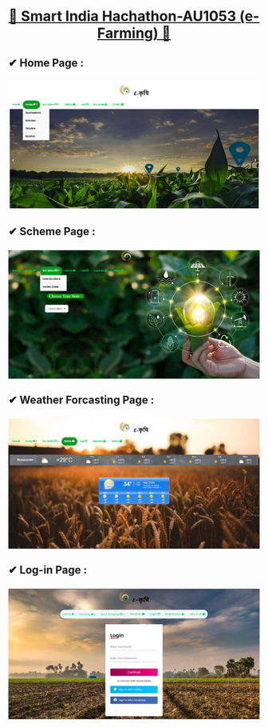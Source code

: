 <h1 align="center">
  <a href="https://6232be3302312007ec2b7c58--nostalgic-bohr-99ac92.netlify.app/">&#x1F331; Smart India Hachathon-AU1053 (e-Farming) &#x1F331;</a>
</h1><h2>
&#x2714; Home Page : <br><br>
<img src ="https://github.com/coder-ashish/Hachathon-AU1053/blob/main/e-farming/Screenshot%20(60).png"><br><br>
&#x2714; Scheme Page :<br><br>
<img src ="https://github.com/coder-ashish/Hachathon-AU1053/blob/main/e-farming/Screenshot%20(61).png"><br><br>
&#x2714; Weather Forcasting Page :<br><br>
<img src ="https://github.com/coder-ashish/Hachathon-AU1053/blob/main/e-farming/Screenshot%20(62).png"><br><br>
&#x2714; Log-in Page :<br><br>
<img src ="https://github.com/coder-ashish/Hachathon-AU1053/blob/main/e-farming/Screenshot%20(67).png"><br><br>


 
